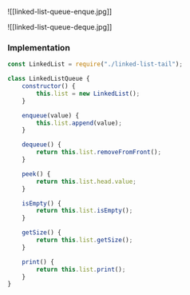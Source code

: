 ![[linked-list-queue-enque.jpg]]

![[linked-list-queue-deque.jpg]]

### Implementation

```js
const LinkedList = require("./linked-list-tail");

class LinkedListQueue {
    constructor() {
        this.list = new LinkedList();
    }

    enqueue(value) {
        this.list.append(value);
    }

    dequeue() {
        return this.list.removeFromFront();
    }

    peek() {
        return this.list.head.value;
    }

    isEmpty() {
        return this.list.isEmpty();
    }

    getSize() {
        return this.list.getSize();
    }

    print() {
        return this.list.print();
    }
}
```